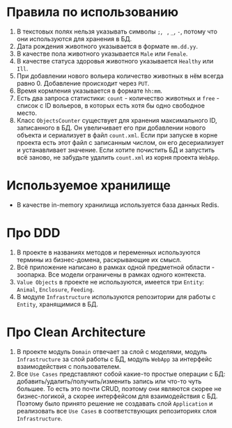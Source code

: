 # Правила по использованию

1. В текстовых полях нельзя указывать символы `;`, ` `, `_`, `-`, потому что они используются для хранения в БД.
2. Дата рождения животного указывается в формате `mm.dd.yy`.
3. В качестве пола животного указывается `Male` или `Female`.
4. В качестве статуса здоровья животного указывается `Healthy` или `Ill`.
5. При добавлении нового вольера количество животных в нём всегда равно 0. Добавление происходит через `PUT`.
6. Время кормления указывается в формате `hh:mm`.
7. Есть два запроса статистики: `count` - количество животных и `free` - список с ID вольеров, в которых есть хотя бы одно свободное место.
8. Класс `ObjectsCounter` существует для хранения максимального ID, записанного в БД. Он увеличивает его при добавлении нового объекта и сериализует в файл `count.xml`. Если при запуске в корне проекта есть этот файл с записанным числом, он его десериализует и устанавливает значение. Если хотите почистить БД и запустить всё заново, не забудьте удалить `count.xml` из корня проекта `WebApp`.

# Используемое хранилище

- В качестве in-memory хранилища используется база данных Redis.

# Про DDD

1. В проекте в названиях методов и переменных используются термины из бизнес-домена, раскрывающие их смысл.
2. Всё приложение написано в рамках одной предметной области - зоопарка. Все модели ограничены в рамках одного контекста.
3. `Value Objects` в проекте не используются, имеется три `Entity`: `Animal`, `Enclosure`, `Feeding`.
4. В модуле `Infrastructure` используются репозитории для работы с `Entity`, хранящимися в БД.

# Про Clean Architecture

1. В проекте модуль `Domain` отвечает за слой с моделями, модуль `Infrastructure` за слой работы с БД, модуль `WebApp` за интерфейс взаимодействия с пользователем.
2. Все `Use Cases` представляют собой какие-то простые операции с БД: добавить/удалить/получить/изменить запись или что-то чуть большее. То есть это почти CRUD, поэтому они являются скорее не бизнес-логикой, а скорее интерфейсом для взаимодействия с БД. Поэтому было принято решение не создавать слой `Application` и реализовать все `Use Cases` в соответствующих репозиториях слоя `Infrastructure`.
